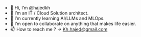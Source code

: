- 👋 Hi, I’m @hajedkh
- 👀 I’m an IT / Cloud Solution architect.
- 🌱 I’m currently learning AI/LLMs and MLOps.
- 💞️ I’m open to collaborate on anything that makes life easier.
- 📫 How to reach me ? -> Kh.hajed@gmail.com

<!---
hajedkh/hajedkh is a ✨ special ✨ repository because its `README.md` (this file) appears on your GitHub profile.
You can click the Preview link to take a look at your changes.
--->
